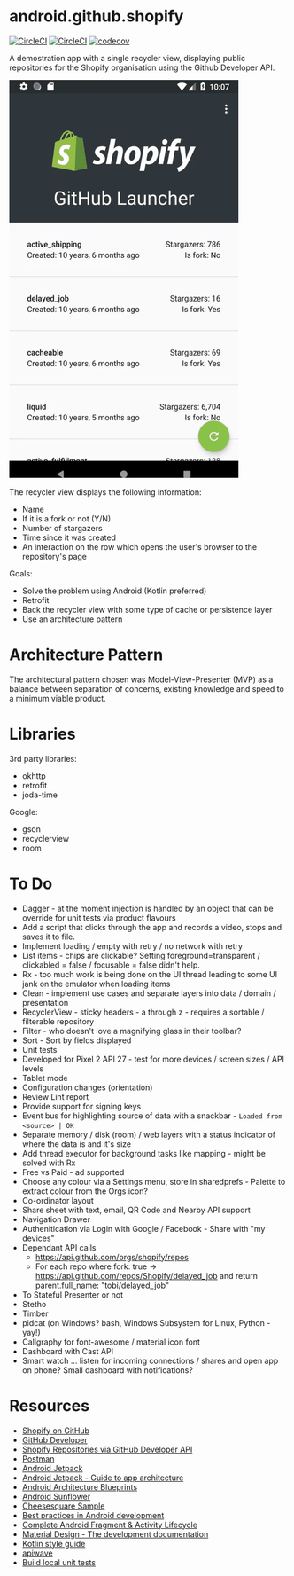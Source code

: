 # android.github.shopify

[![CircleCI](https://circleci.com/gh/fuhoi/android.github.shopify/tree/develop.svg?style=svg)](https://circleci.com/gh/fuhoi/android.github.shopify/tree/develop)
[![CircleCI](https://circleci.com/gh/fuhoi/android.github.shopify/tree/develop.svg?style=shield)](https://circleci.com/gh/fuhoi/android.github.shopify/tree/develop)
[![codecov](https://codecov.io/gh/fuhoi/android.github.shopify/branch/develop/graph/badge.svg)](https://codecov.io/gh/fuhoi/android.github.shopify)

A demostration app with a single recycler view, displaying public repositories for the Shopify organisation using the Github Developer API.

![](intro.gif)

The recycler view displays the following information:

* Name
* If it is a fork or not (Y/N)
* Number of stargazers
* Time since it was created
* An interaction on the row which opens the user's browser to the repository's page

Goals:

* Solve the problem using Android (Kotlin preferred)
* Retrofit
* Back the recycler view with some type of cache or persistence layer
* Use an architecture pattern

# Architecture Pattern

The architectural pattern chosen was Model-View-Presenter (MVP) as a balance between separation of concerns, existing knowledge and speed to a minimum viable product.

# Libraries

3rd party libraries:

* okhttp
* retrofit
* joda-time

Google:

* gson
* recyclerview
* room

# To Do

* Dagger - at the moment injection is handled by an object that can be override for unit tests via product flavours
* Add a script that clicks through the app and records a video, stops and saves it to file.
* Implement loading / empty with retry / no network with retry
* List items - chips are clickable?  Setting foreground=transparent / clickabled = false / focusable = false didn't help.
* Rx - too much work is being done on the UI thread leading to some UI jank on the emulator when loading items
* Clean - implement use cases and separate layers into data / domain / presentation
* RecyclerView - sticky headers - a through z - requires a sortable / filterable repository
* Filter - who doesn't love a magnifying glass in their toolbar?
* Sort - Sort by fields displayed
* Unit tests
* Developed for Pixel 2 API 27 - test for more devices / screen sizes / API levels
* Tablet mode
* Configuration changes (orientation)
* Review Lint report
* Provide support for signing keys
* Event bus for highlighting source of data with a snackbar - `Loaded from <source> | OK`
* Separate memory / disk (room) / web layers with a status indicator of where the data is and it's size
* Add thread executor for background tasks like mapping - might be solved with Rx
* Free vs Paid - ad supported
* Choose any colour via a Settings menu, store in sharedprefs - Palette to extract colour from the Orgs icon?
* Co-ordinator layout
* Share sheet with text, email, QR Code and Nearby API support
* Navigation Drawer
* Authenitication via Login with Google / Facebook - Share with "my devices"
* Dependant API calls
    * https://api.github.com/orgs/shopify/repos
    * For each repo where fork: true -> https://api.github.com/repos/Shopify/delayed_job and return parent.full_name: "tobi/delayed_job"
* To Stateful Presenter or not
* Stetho
* Timber
* pidcat (on Windows? bash, Windows Subsystem for Linux, Python - yay!)
* Callgraphy for font-awesome / material icon font
* Dashboard with Cast API
* Smart watch ... listen for incoming connections / shares and open app on phone?  Small dashboard with notifications?

# Resources

* [Shopify on GitHub](https://github.com/Shopify)
* [GitHub Developer](https://developer.github.com)
* [Shopify Repositories via GitHub Developer API](https://api.github.com/orgs/shopify/repos)
* [Postman](https://www.getpostman.com/)
* [Android Jetpack](https://developer.android.com/jetpack/)
* [Android Jetpack - Guide to app architecture](https://developer.android.com/jetpack/docs/guide)
* [Android Architecture Blueprints](https://github.com/googlesamples/android-architecture)
* [Android Sunflower](https://github.com/googlesamples/android-sunflower)
* [Cheesesquare Sample](https://github.com/chrisbanes/cheesesquare)
* [Best practices in Android development](https://github.com/futurice/android-best-practices)
* [Complete Android Fragment & Activity Lifecycle](https://github.com/xxv/android-lifecycle)
* [Material Design - The development documentation](https://materialdoc.com/)
* [Kotlin style guide](https://developer.android.com/kotlin/style-guide)
* [apiwave](http://apiwave.com/java/api/junit.framework.Assert)
* [Build local unit tests](https://developer.android.com/training/testing/unit-testing/local-unit-tests)
